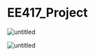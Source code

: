 # EE417_Project


![untitled](https://user-images.githubusercontent.com/53300785/205727394-069a155b-bb1c-4d41-be97-92ff139986a9.png)


![untitled](https://user-images.githubusercontent.com/53300785/205726959-4064fd2e-531a-4105-8802-335b3730137b.png)
